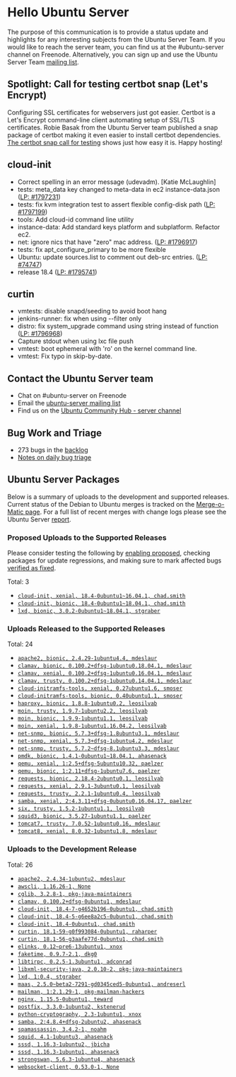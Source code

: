 # Hello Ubuntu Server

The purpose of this communication is to provide a status update and
highlights for any interesting subjects from the Ubuntu Server Team. If
you would like to reach the server team, you can find us at
the #ubuntu-server channel on Freenode. Alternatively, you can sign up
and use the Ubuntu Server Team [mailing list](https://lists.ubuntu.com/mailman/listinfo/ubuntu-server).

## Spotlight: Call for testing certbot snap (Let's Encrypt)

Configuring SSL certificates for webservers just got easier. Certbot is a Let's Encrypt command-line client automating setup of SSL/TLS certificates. Robie Basak from the Ubuntu Server team published a snap package of certbot making it even easier to install certbot dependencies. [The certbot snap call for testing](https://forum.snapcraft.io/t/call-for-testing-certbot-lets-encrypt/7990) shows just how easy it is. Happy hosting!


## cloud-init

- Correct spelling in an error message (udevadm). [Katie McLaughlin]
- tests: meta_data key changed to meta-data in ec2 instance-data.json
  ([LP: #1797231](https://bugs.launchpad.net/bugs/1797231))
- tests: fix kvm integration test to assert flexible config-disk path
  ([LP: #1797199](https://bugs.launchpad.net/bugs/1797199))
- tools: Add cloud-id command line utility
- instance-data: Add standard keys platform and subplatform. Refactor ec2.
- net: ignore nics that have "zero" mac address. ([LP: #1796917](https://bugs.launchpad.net/bugs/1796917))
- tests: fix apt_configure_primary to be more flexible
- Ubuntu: update sources.list to comment out deb-src entries. ([LP: #74747](https://bugs.launchpad.net/bugs/74747))
- release 18.4 ([LP: #1795741](https://bugs.launchpad.net/bugs/1795741))

## curtin

- vmtests: disable snapd/seeding to avoid boot hang
- jenkins-runner: fix when using --filter only
- distro: fix system_upgrade command using string instead of function
  ([LP: #1796968](https://bugs.launchpad.net/bugs/1796968))
- Capture stdout when using lxc file push
- vmtest: boot ephemeral with 'ro' on the kernel command line.
- vmtest: Fix typo in skip-by-date.

## Contact the Ubuntu Server team

- Chat on #ubuntu-server on Freenode
- Email the [ubuntu-server mailing list](https://lists.ubuntu.com/mailman/listinfo/ubuntu-server)
- Find us on the [Ubuntu Community Hub - server channel](https://discourse.ubuntu.com/c/server)

## Bug Work and Triage

- 273 bugs in the [backlog]('https://bugs.launchpad.net/~ubuntu-server/+subscribedbugs)
- [Notes on daily bug triage](https://wiki.ubuntu.com/ServerTeam/KnowledgeBase#Bug_Triage)

## Ubuntu Server Packages

Below is a summary of uploads to the development and supported
releases. Current status of the Debian to Ubuntu merges is tracked on
the [Merge-o-Matic page](https://merges.ubuntu.com/main.html). For a
full list of recent merges with change logs please see the Ubuntu
Server [report](http://reqorts.qa.ubuntu.com/reports/ubuntu-server/merges.html).

### Proposed Uploads to the Supported Releases

Please consider testing the following by [enabling proposed](https://wiki.ubuntu.com/Testing/EnableProposed), checking packages for update regressions, and making sure to mark affected bugs [verified as fixed](https://wiki.ubuntu.com/StableReleaseUpdates#Verification).

Total: 3

- [`cloud-init, xenial, 18.4-0ubuntu1~16.04.1, chad.smith`](https://launchpad.net/ubuntu/+source/cloud-init/18.4-0ubuntu1~16.04.1)
- [`cloud-init, bionic, 18.4-0ubuntu1~18.04.1, chad.smith`](https://launchpad.net/ubuntu/+source/cloud-init/18.4-0ubuntu1~18.04.1)
- [`lxd, bionic, 3.0.2-0ubuntu1~18.04.1, stgraber`](https://launchpad.net/ubuntu/+source/lxd/3.0.2-0ubuntu1~18.04.1)

### Uploads Released to the Supported Releases

Total: 24

- [`apache2, bionic, 2.4.29-1ubuntu4.4, mdeslaur`](https://launchpad.net/ubuntu/+source/apache2/2.4.29-1ubuntu4.4)
- [`clamav, bionic, 0.100.2+dfsg-1ubuntu0.18.04.1, mdeslaur`](https://launchpad.net/ubuntu/+source/clamav/0.100.2+dfsg-1ubuntu0.18.04.1)
- [`clamav, xenial, 0.100.2+dfsg-1ubuntu0.16.04.1, mdeslaur`](https://launchpad.net/ubuntu/+source/clamav/0.100.2+dfsg-1ubuntu0.16.04.1)
- [`clamav, trusty, 0.100.2+dfsg-1ubuntu0.14.04.1, mdeslaur`](https://launchpad.net/ubuntu/+source/clamav/0.100.2+dfsg-1ubuntu0.14.04.1)
- [`cloud-initramfs-tools, xenial, 0.27ubuntu1.6, smoser`](https://launchpad.net/ubuntu/+source/cloud-initramfs-tools/0.27ubuntu1.6)
- [`cloud-initramfs-tools, bionic, 0.40ubuntu1.1, smoser`](https://launchpad.net/ubuntu/+source/cloud-initramfs-tools/0.40ubuntu1.1)
- [`haproxy, bionic, 1.8.8-1ubuntu0.2, leosilvab`](https://launchpad.net/ubuntu/+source/haproxy/1.8.8-1ubuntu0.2)
- [`moin, trusty, 1.9.7-1ubuntu2.2, leosilvab`](https://launchpad.net/ubuntu/+source/moin/1.9.7-1ubuntu2.2)
- [`moin, bionic, 1.9.9-1ubuntu1.1, leosilvab`](https://launchpad.net/ubuntu/+source/moin/1.9.9-1ubuntu1.1)
- [`moin, xenial, 1.9.8-1ubuntu1.16.04.2, leosilvab`](https://launchpad.net/ubuntu/+source/moin/1.9.8-1ubuntu1.16.04.2)
- [`net-snmp, bionic, 5.7.3+dfsg-1.8ubuntu3.1, mdeslaur`](https://launchpad.net/ubuntu/+source/net-snmp/5.7.3+dfsg-1.8ubuntu3.1)
- [`net-snmp, xenial, 5.7.3+dfsg-1ubuntu4.2, mdeslaur`](https://launchpad.net/ubuntu/+source/net-snmp/5.7.3+dfsg-1ubuntu4.2)
- [`net-snmp, trusty, 5.7.2~dfsg-8.1ubuntu3.3, mdeslaur`](https://launchpad.net/ubuntu/+source/net-snmp/5.7.2~dfsg-8.1ubuntu3.3)
- [`pmdk, bionic, 1.4.1-0ubuntu1~18.04.1, ahasenack`](https://launchpad.net/ubuntu/+source/pmdk/1.4.1-0ubuntu1~18.04.1)
- [`qemu, xenial, 1:2.5+dfsg-5ubuntu10.32, paelzer`](https://launchpad.net/ubuntu/+source/qemu/1:2.5+dfsg-5ubuntu10.32)
- [`qemu, bionic, 1:2.11+dfsg-1ubuntu7.6, paelzer`](https://launchpad.net/ubuntu/+source/qemu/1:2.11+dfsg-1ubuntu7.6)
- [`requests, bionic, 2.18.4-2ubuntu0.1, leosilvab`](https://launchpad.net/ubuntu/+source/requests/2.18.4-2ubuntu0.1)
- [`requests, xenial, 2.9.1-3ubuntu0.1, leosilvab`](https://launchpad.net/ubuntu/+source/requests/2.9.1-3ubuntu0.1)
- [`requests, trusty, 2.2.1-1ubuntu0.4, leosilvab`](https://launchpad.net/ubuntu/+source/requests/2.2.1-1ubuntu0.4)
- [`samba, xenial, 2:4.3.11+dfsg-0ubuntu0.16.04.17, paelzer`](https://launchpad.net/ubuntu/+source/samba/2:4.3.11+dfsg-0ubuntu0.16.04.17)
- [`six, trusty, 1.5.2-1ubuntu1.1, leosilvab`](https://launchpad.net/ubuntu/+source/six/1.5.2-1ubuntu1.1)
- [`squid3, bionic, 3.5.27-1ubuntu1.1, paelzer`](https://launchpad.net/ubuntu/+source/squid3/3.5.27-1ubuntu1.1)
- [`tomcat7, trusty, 7.0.52-1ubuntu0.16, mdeslaur`](https://launchpad.net/ubuntu/+source/tomcat7/7.0.52-1ubuntu0.16)
- [`tomcat8, xenial, 8.0.32-1ubuntu1.8, mdeslaur`](https://launchpad.net/ubuntu/+source/tomcat8/8.0.32-1ubuntu1.8)

### Uploads to the Development Release

Total: 26

- [`apache2, 2.4.34-1ubuntu2, mdeslaur`](https://launchpad.net/ubuntu/+source/apache2/2.4.34-1ubuntu2)
- [`awscli, 1.16.26-1, None`](https://launchpad.net/ubuntu/+source/awscli/1.16.26-1)
- [`cglib, 3.2.8-1, pkg-java-maintainers`](https://launchpad.net/ubuntu/+source/cglib/3.2.8-1)
- [`clamav, 0.100.2+dfsg-0ubuntu1, mdeslaur`](https://launchpad.net/ubuntu/+source/clamav/0.100.2+dfsg-0ubuntu1)
- [`cloud-init, 18.4-7-g4652b196-0ubuntu1, chad.smith`](https://launchpad.net/ubuntu/+source/cloud-init/18.4-7-g4652b196-0ubuntu1)
- [`cloud-init, 18.4-5-g6ee8a2c5-0ubuntu1, chad.smith`](https://launchpad.net/ubuntu/+source/cloud-init/18.4-5-g6ee8a2c5-0ubuntu1)
- [`cloud-init, 18.4-0ubuntu1, chad.smith`](https://launchpad.net/ubuntu/+source/cloud-init/18.4-0ubuntu1)
- [`curtin, 18.1-59-g0f993084-0ubuntu1, raharper`](https://launchpad.net/ubuntu/+source/curtin/18.1-59-g0f993084-0ubuntu1)
- [`curtin, 18.1-56-g3aafe77d-0ubuntu1, chad.smith`](https://launchpad.net/ubuntu/+source/curtin/18.1-56-g3aafe77d-0ubuntu1)
- [`elinks, 0.12~pre6-13ubuntu1, xnox`](https://launchpad.net/ubuntu/+source/elinks/0.12~pre6-13ubuntu1)
- [`faketime, 0.9.7-2.1, dkg0`](https://launchpad.net/ubuntu/+source/faketime/0.9.7-2.1)
- [`libtirpc, 0.2.5-1.3ubuntu1, adconrad`](https://launchpad.net/ubuntu/+source/libtirpc/0.2.5-1.3ubuntu1)
- [`libxml-security-java, 2.0.10-2, pkg-java-maintainers`](https://launchpad.net/ubuntu/+source/libxml-security-java/2.0.10-2)
- [`lxd, 1:0.4, stgraber`](https://launchpad.net/ubuntu/+source/lxd/1:0.4)
- [`maas, 2.5.0~beta2-7291-gd0345ced5-0ubuntu1, andreserl`](https://launchpad.net/ubuntu/+source/maas/2.5.0~beta2-7291-gd0345ced5-0ubuntu1)
- [`mailman, 1:2.1.29-1, pkg-mailman-hackers`](https://launchpad.net/ubuntu/+source/mailman/1:2.1.29-1)
- [`nginx, 1.15.5-0ubuntu1, teward`](https://launchpad.net/ubuntu/+source/nginx/1.15.5-0ubuntu1)
- [`postfix, 3.3.0-1ubuntu2, kstenerud`](https://launchpad.net/ubuntu/+source/postfix/3.3.0-1ubuntu2)
- [`python-cryptography, 2.3-1ubuntu1, xnox`](https://launchpad.net/ubuntu/+source/python-cryptography/2.3-1ubuntu1)
- [`samba, 2:4.8.4+dfsg-2ubuntu2, ahasenack`](https://launchpad.net/ubuntu/+source/samba/2:4.8.4+dfsg-2ubuntu2)
- [`spamassassin, 3.4.2-1, noahm`](https://launchpad.net/ubuntu/+source/spamassassin/3.4.2-1)
- [`squid, 4.1-1ubuntu3, ahasenack`](https://launchpad.net/ubuntu/+source/squid/4.1-1ubuntu3)
- [`sssd, 1.16.3-1ubuntu2, jbicha`](https://launchpad.net/ubuntu/+source/sssd/1.16.3-1ubuntu2)
- [`sssd, 1.16.3-1ubuntu1, ahasenack`](https://launchpad.net/ubuntu/+source/sssd/1.16.3-1ubuntu1)
- [`strongswan, 5.6.3-1ubuntu4, ahasenack`](https://launchpad.net/ubuntu/+source/strongswan/5.6.3-1ubuntu4)
- [`websocket-client, 0.53.0-1, None`](https://launchpad.net/ubuntu/+source/websocket-client/0.53.0-1)

